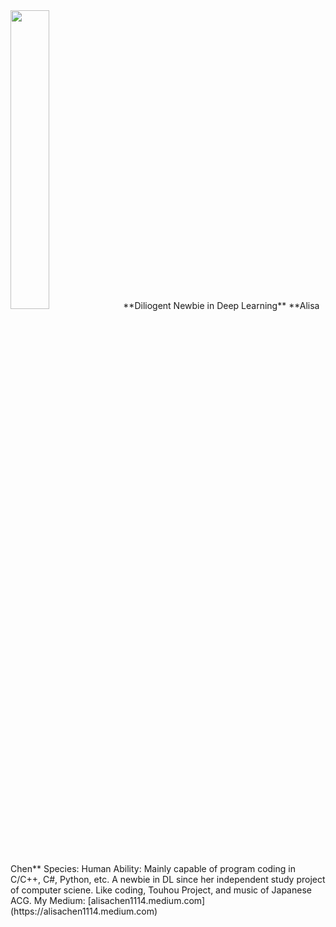 <img src="/img/img.png" width="35%" height="35%">  
**Diliogent Newbie in Deep Learning**  
**Alisa Chen**  
Species: Human  
Ability: Mainly capable of program coding in C/C++, C#, Python, etc.  
A newbie in DL since her independent study project of computer sciene.  
Like coding, Touhou Project, and music of Japanese ACG.  
My Medium: [alisachen1114.medium.com](https://alisachen1114.medium.com)
